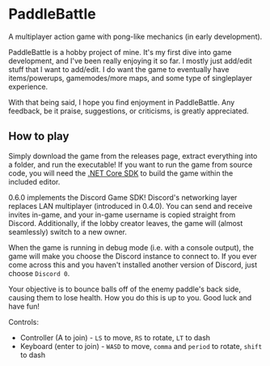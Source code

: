 # PaddleBattle
A multiplayer action game with pong-like mechanics (in early development).

PaddleBattle is a hobby project of mine. It's my first dive into game development, and I've been really enjoying it so far. I mostly just add/edit stuff that I want to add/edit. I do want the game to eventually have items/powerups, gamemodes/more maps, and some type of singleplayer experience.

With that being said, I hope you find enjoyment in PaddleBattle. Any feedback, be it praise, suggestions, or criticisms, is greatly appreciated.

## How to play

Simply download the game from the releases page, extract everything into a folder, and run the executable! If you want to run the game from source code, you will need the [.NET Core SDK](https://dotnet.microsoft.com/download/dotnet-core) to build the game within the included editor.

0.6.0 implements the Discord Game SDK! Discord's networking layer replaces LAN multiplayer (introduced in 0.4.0). You can send and receive invites in-game, and your in-game username is copied straight from Discord. Additionally, if the lobby creator leaves, the game will (almost seamlessly) switch to a new owner.

When the game is running in debug mode (i.e. with a console output), the game will make you choose the Discord instance to connect to. If you ever come across this and you haven't installed another version of Discord, just choose `Discord 0`.

Your objective is to bounce balls off of the enemy paddle's back side, causing them to lose health. How you do this is up to you. Good luck and have fun!

Controls:
* Controller (A to join) - `LS` to move, `RS` to rotate, `LT` to dash
* Keyboard (enter to join) - `WASD` to move, `comma` and `period` to rotate, `shift` to dash
